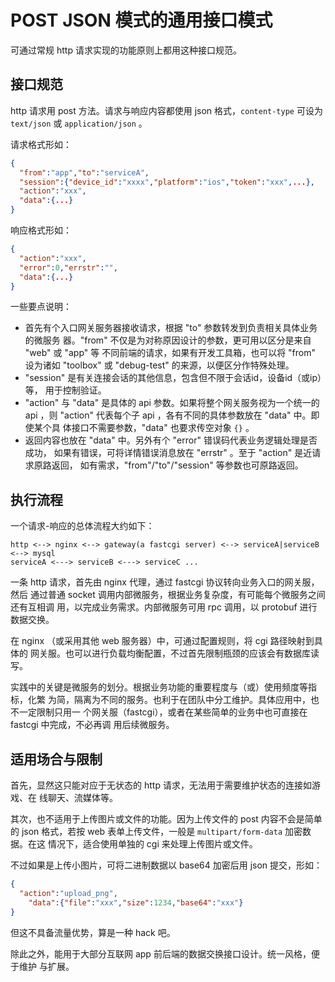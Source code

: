 # POST JSON 模式的通用接口模式

可通过常规 http 请求实现的功能原则上都用这种接口规范。

## 接口规范

http 请求用 post 方法。请求与响应内容都使用 json 格式，`content-type` 
可设为 `text/json` 或 `application/json` 。

请求格式形如：

```json
{
  "from":"app","to":"serviceA",
  "session":{"device_id":"xxxx","platform":"ios","token":"xxx",...},
  "action":"xxx",
  "data":{...}
}
```

响应格式形如：

```json
{
  "action":"xxx",
  "error":0,"errstr":"",
  "data":{...}
}
```

一些要点说明：

* 首先有个入口网关服务器接收请求，根据 "to" 参数转发到负责相关具体业务的微服务
  器。"from" 不仅是为对称原因设计的参数，更可用以区分是来自 "web" 或 "app" 等
  不同前端的请求，如果有开发工具箱，也可以将 "from" 设为诸如 "toolbox" 或
  "debug-test" 的来源，以便区分作特殊处理。
* "session" 是有关连接会话的其他信息，包含但不限于会话id，设备id（或ip）等，
  用于控制验证。
* "action" 与 "data" 是具体的 api 参数。如果将整个网关服务视为一个统一的 api
  ，则 "action" 代表每个子 api ，各有不同的具体参数放在 "data" 中。即使某个具
  体接口不需要参数，"data" 也要求传空对象 `{}` 。
* 返回内容也放在 "data" 中。另外有个 "error" 错误码代表业务逻辑处理是否成功，
  如果有错误，可将详情错误消息放在 "errstr" 。至于 "action" 是近请求原路返回，
  如有需求，"from"/"to"/"session" 等参数也可原路返回。

## 执行流程

一个请求-响应的总体流程大约如下：

```
http <--> nginx <--> gateway(a fastcgi server) <--> serviceA|serviceB <--> mysql
serviceA <---> serviceB <---> serviceC ...
```

一条 http 请求，首先由 nginx 代理，通过 fastcgi 协议转向业务入口的网关服，然后
通过普通 socket 调用内部微服务，根据业务复杂度，有可能每个微服务之间还有互相调
用，以完成业务需求。内部微服务可用 rpc 调用，以 protobuf 进行数据交换。

在 nginx （或采用其他 web 服务器）中，可通过配置规则，将 cgi 路径映射到具体的
网关服。也可以进行负载均衡配置，不过首先限制瓶颈的应该会有数据库读写。

实践中的关键是微服务的划分。根据业务功能的重要程度与（或）使用频度等指标，化繁
为简，隔离为不同的服务。也利于在团队中分工维护。具体应用中，也不一定限制只用一
个网关服（fastcgi），或者在某些简单的业务中也可直接在 fastcgi 中完成，不必再调
用后续微服务。

## 适用场合与限制

首先，显然这只能对应于无状态的 http 请求，无法用于需要维护状态的连接如游戏、在
线聊天、流媒体等。

其次，也不适用于上传图片或文件的功能。因为上传文件的 post 内容不会是简单的
json 格式，若按 web 表单上传文件，一般是 `multipart/form-data` 加密数据。在这
情况下，适合使用单独的 cgi 来处理上传图片或文件。

不过如果是上传小图片，可将二进制数据以 base64 加密后用 json 提交，形如：

```json
{
  "action":"upload_png",
    "data":{"file":"xxx","size":1234,"base64":"xxx"}
}
```

但这不具备流量优势，算是一种 hack 吧。

除此之外，能用于大部分互联网 app 前后端的数据交换接口设计。统一风格，便于维护
与扩展。


